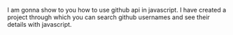 I am gonna show to you how to use github api in javascript. 
I have created a project through which you can search github usernames and see their details with javascript.
